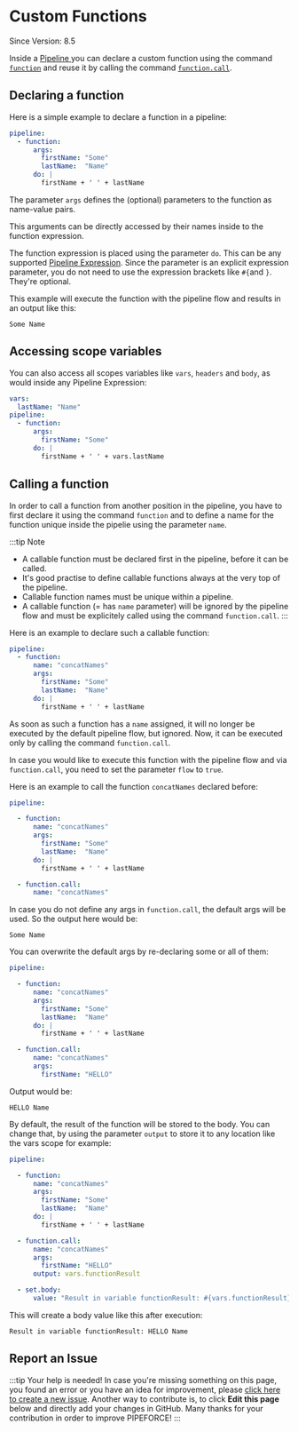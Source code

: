 # Custom Functions
<p class="theme-doc-version-badge badge badge--secondary">Since Version: 8.5</p>

Inside a [Pipeline ](/docs/commands_pipelines#pipeline) you can declare a custom function using the command [`function`](/docs/api/commands#function-v1) and reuse it by calling the command [`function.call`](/docs/api/commands#functioncall-v1).

## Declaring a function

Here is a simple example to declare a function in a pipeline:

```yaml
pipeline:
  - function:
      args:
        firstName: "Some"
        lastName:  "Name"
      do: |
        firstName + ' ' + lastName
```

The parameter `args` defines the (optional) parameters to the function as name-value pairs.

This arguments can be directly accessed by their names inside to the function expression.

The function expression is placed using the parameter `do`. This can be any supported [Pipeline Expression](/docs/guides/commands_pipelines/pel). Since the parameter is an explicit expression parameter, you do not need to use the expression brackets like `#{`and `}`. They're optional.

This example will execute the function with the pipeline flow and results in an output like this:

```
Some Name
```

## Accessing scope variables

You can also access all scopes variables like `vars`, `headers` and `body`, as would inside any Pipeline Expression:

```yaml
vars:
  lastName: "Name"
pipeline:
  - function:
      args:
        firstName: "Some"
      do: |
        firstName + ' ' + vars.lastName
```
## Calling a function

In order to call a function from another position in the pipeline, you have to first declare it using the command `function` and to define a name for the function unique inside the pipelie using the parameter `name`.

:::tip Note
 - A callable function must be declared first in the pipeline, before it can be called.
 - It's good practise to define callable functions always at the very top of the pipeline.
 - Callable function names must be unique within a pipeline.
 - A callable function (= has `name` parameter) will be ignored by the pipeline flow and must be explicitely called using the command `function.call`.
:::

Here is an example to declare such a callable function:

```yaml
pipeline:
  - function:
      name: "concatNames"
      args:
        firstName: "Some"
        lastName:  "Name"
      do: |
        firstName + ' ' + lastName

```

As soon as such a function has a `name` assigned, it will no longer be executed by the default pipeline flow, but ignored. Now, it can be executed only by calling the command `function.call`.

In case you would like to execute this function with the pipeline flow and via `function.call`, you need to set the parameter `flow` to `true`. 

Here is an example to call the function `concatNames` declared before:

```yaml
pipeline:

  - function:
      name: "concatNames"
      args:
        firstName: "Some"
        lastName:  "Name"
      do: |
        firstName + ' ' + lastName

  - function.call:
      name: "concatNames"

```

In case you do not define any args in `function.call`, the default args will be used. So the output here would be:

```
Some Name
```

You can overwrite the default args by re-declaring some or all of them:


```yaml
pipeline:

  - function:
      name: "concatNames"
      args:
        firstName: "Some"
        lastName:  "Name"
      do: |
        firstName + ' ' + lastName

  - function.call:
      name: "concatNames"
      args:
        firstName: "HELLO"

```

Output would be:

```
HELLO Name
```

By default, the result of the function will be stored to the body. You can change that, by using the parameter `output` to store it to any location like the vars scope for example:

```yaml
pipeline:

  - function:
      name: "concatNames"
      args:
        firstName: "Some"
        lastName:  "Name"
      do: |
        firstName + ' ' + lastName

  - function.call:
      name: "concatNames"
      args:
        firstName: "HELLO"
      output: vars.functionResult

  - set.body:
      value: "Result in variable functionResult: #{vars.functionResult}"

```

This will create a body value like this after execution:

```
Result in variable functionResult: HELLO Name
```

## Report an Issue
:::tip Your help is needed!
In case you're missing something on this page, you found an error or you have an idea for improvement, please [click here to create a new issue](https://github.com/pipeforce/pipeforce.github.io/issues/new). Another way to contribute is, to click **Edit this page** below and directly add your changes in GitHub. Many thanks for your contribution in order to improve PIPEFORCE!
:::